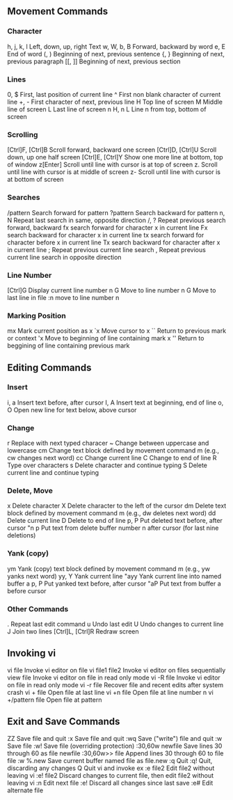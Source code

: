 ## Movement Commands
### Character
h, j, k, l Left, down, up, right
Text
w, W, b, B Forward, backward by word
e, E End of word
(, ) Beginning of next, previous sentence
{, } Beginning of next, previous paragraph
\[\[, ]] Beginning of next, previous section
### Lines
0, $ First, last position of current line
^ First non blank character of current line
+, - First character of next, previous line
H Top line of screen
M Middle line of screen
L Last line of screen
n H, n L Line n from top, bottom of screen
### Scrolling
\[Ctrl]F, \[Ctrl]B Scroll forward, backward one screen
\[Ctrl]D, \[Ctrl]U Scroll down, up one half screen
\[Ctrl]E, \[Ctrl]Y Show one more line at bottom, top of window
z\[Enter] Scroll until line with cursor is at top of screen
z. Scroll until line with cursor is at middle of screen
z- Scroll until line with cursor is at bottom of screen
### Searches
/pattern Search forward for pattern
?pattern Search backward for pattern
n, N Repeat last search in same, opposite direction
/, ? Repeat previous search forward, backward
fx search forward for character x in current line
Fx search backward for character x in current line
tx search forward for character before x in current line
Tx search backward for character after x in current line
; Repeat previous current line search
, Repeat previous current line search in opposite direction
### Line Number
\[Ctrl]G Display current line number
n G Move to line number n
G Move to last line in file
:n move to line number n
### Marking Position
mx Mark current position as x
\`x Move cursor to x
\`\` Return to previous mark or context
'x Move to beginning of line containing mark x
'' Return to beggining of line containing previous mark
## Editing Commands
### Insert
i, a Insert text before, after cursor
I, A Insert text at beginning, end of line
o, O Open new line for text below, above cursor
### Change
r Replace with next typed characer
~ Change between uppercase and lowercase
cm Change text block defined by movement command m (e.g., cw changes next word)
cc Change current line
C Change to end of line
R Type over characters
s Delete character and continue typing
S Delete current line and continue typing
### Delete, Move
x Delete character
X Delete character to the left of the cursor
dm Delete text block defined by movement command m (e.g., dw deletes next word)
dd Delete current line
D Delete to end of line
p, P Put deleted text before, after cursor
"n p Put text from delete buffer number n after cursor (for last nine deletions)
### Yank (copy)
ym Yank (copy) text block defined by movement command m (e.g., yw yanks next word)
yy, Y Yank current line
"ayy Yank current line into named buffer a
p, P Put yanked text before, after cursor
"aP Put text from buffer a before cursor
### Other Commands
. Repeat last edit command
u Undo last edit
U Undo changes to current line
J Join two lines
\[Ctrl]L, \[Ctrl]R Redraw screen
## Invoking vi
vi file Invoke vi editor on file
vi file1 file2 Invoke vi editor on files sequentially
view file Invoke vi editor on file in read only mode
vi -R file Invoke vi editor on file in read only mode
vi -r file Recover file and recent edits after system crash
vi + file Open file at last line
vi +n file Open file at line number n
vi +/pattern file Open file at pattern
## Exit and Save Commands
ZZ Save file and quit
:x Save file and quit
:wq Save ("write") file and quit
:w Save file
:w! Save file (overriding protection)
:30,60w newfile Save lines 30 through 60 as file newfile
:30,60w>> file Append lines 30 through 60 to file file
:w %.new Save current buffer named file as file.new
:q Quit
:q! Quit, discarding any changes
Q Quit vi and invoke ex
:e file2 Edit file2 without leaving vi
:e! file2 Discard changes to current file, then edit file2 without leaving vi
:n Edit next file
:e! Discard all changes since last save
:e# Edit alternate file